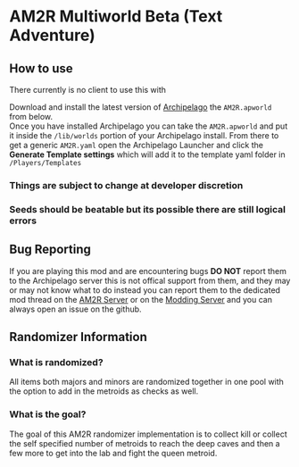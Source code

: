 # AM2R Multiworld Beta (Text Adventure)
## How to use 
There currently is no client to use this with


Download and install the latest version of [Archipelago](https://github.com/ArchipelagoMW/Archipelago/releases) the `AM2R.apworld` from below.  
Once you have installed Archipelago you can take the `AM2R.apworld` and put it inside the `/lib/worlds` portion of your Archipelago install.
From there to get a generic `AM2R.yaml` open the Archipelago Launcher and click the **Generate Template settings** which will add it to the template yaml folder in `/Players/Templates`
### Things are subject to change at developer discretion
### Seeds should be beatable but its possible there are still logical errors
## Bug Reporting
If you are playing this mod and are encountering bugs **DO NOT** report them to the Archipelago server this is not offical support from them, and they may or may not know what to do instead you can report them to the dedicated mod thread on the [AM2R Server](https://discord.gg/YTQnkAJ) or on the [Modding Server](https://discord.gg/Fdq3MSXEDb) and you can always open an issue on the github.


## Randomizer Information
### What is randomized?
All items both majors and minors are randomized together in one pool with the option to add in the metroids as checks as well.
### What is the goal?
The goal of this AM2R randomizer implementation is to collect kill or collect the self specified number of metroids to reach the deep caves and then a few more to get into the lab and fight the queen metroid.
